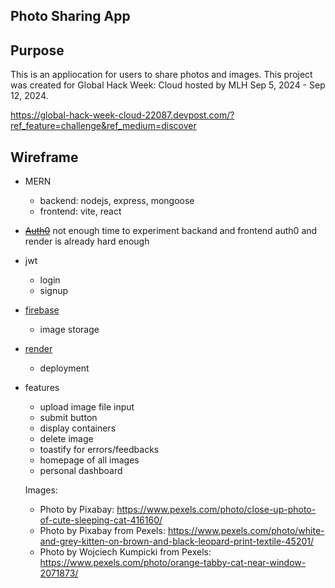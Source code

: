 ## Photo Sharing App

## Purpose

This is an appliocation for users to share photos and images. This project was created for Global Hack Week: Cloud hosted by MLH Sep 5, 2024 - Sep 12, 2024.

https://global-hack-week-cloud-22087.devpost.com/?ref_feature=challenge&ref_medium=discover

## Wireframe

- MERN
  - backend: nodejs, express, mongoose
  - frontend: vite, react
- ~~[Auth0](https://auth0.com/docs)~~ not enough time to experiment backand and frontend auth0 and render is already hard enough
- jwt
  - login
  - signup
- [firebase](https://firebase.google.com)
  - image storage
- [render](https://render.com)

  - deployment

- features

  - upload image file input
  - submit button
  - display containers
  - delete image
  - toastify for errors/feedbacks
  - homepage of all images
  - personal dashboard

  Images:

  - Photo by Pixabay: https://www.pexels.com/photo/close-up-photo-of-cute-sleeping-cat-416160/
  - Photo by Pixabay from Pexels: https://www.pexels.com/photo/white-and-grey-kitten-on-brown-and-black-leopard-print-textile-45201/
  - Photo by Wojciech Kumpicki from Pexels: https://www.pexels.com/photo/orange-tabby-cat-near-window-2071873/
